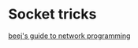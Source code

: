 # Socket tricks 

[beej's guide to network programming](http://beej.us/guide/bgnet/output/html/singlepage/bgnet.html "beej's guide to network programming")

